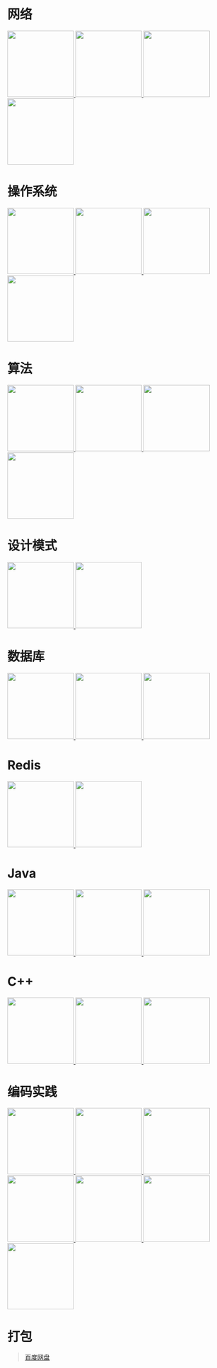 
# 网络

<a href="https://pan.baidu.com/s/1EXaJbNckzuQMOCyamzjL_Q"> <img src="s3296854.jpg" width="150"/> </a> <a href="https://pan.baidu.com/s/1M0AHXqG9sP9Bxne6u0JK8A"> <img src="s27283822.jpg" width="150"/> </a> <a href="https://pan.baidu.com/s/1y0P-VFlWKdOPW7YB60OWlw"> <img src="s26676928.jpg" width="150"/> </a> <a href="https://pan.baidu.com/s/1oBbA9LOevcJ_reg8y5kOvw"> <img src="s28845534.jpg" width="150"/> </a>


# 操作系统

<a href="https://pan.baidu.com/s/1C-MgvslLKd1buwmebti6Qg"> <img src="s1650904.jpg" width="150"/> </a> <a href="https://pan.baidu.com/s/1Qm2G4rghPorQeH5J9fDHTg"> <img src="s4399937.jpg" width="150"/> </a> <a href="https://pan.baidu.com/s/1OoyVI90fK1Q9eixzH9jnpQ"> <img src="s4510534.jpg" width="150"/> </a>  <a href="https://pan.baidu.com/s/12mTkrpLsb7tz11cGn_KZ4w"> <img src="s3895413.jpg" width="150"/> </a> 

# 算法

<a href="https://pan.baidu.com/s/1Va1R66d13ynmita8nfkRPg"> <img src="s8938479.jpg" width="150"/> </a> <a href="https://pan.baidu.com/s/1HmGwXvTcHDrQnUAL1wWE3g"> <img src="s7038106.jpg" width="150"/> </a> <a href="https://pan.baidu.com/s/1SZGUbvKpKOomM-iYxe_GGw"> <img src="s2992671.jpg" width="150"/> </a> <a href="https://pan.baidu.com/s/10EoXyW33MnYJUX5YeD5pPg"> <img src="s28313721.jpg" width="150"/> </a>

# 设计模式

<a href="https://pan.baidu.com/s/1JOO4M3c6EGB5xHz_-aGtDQ"> <img src="s2686916.jpg" width="150"/> </a> <a href="https://pan.baidu.com/s/1n41aEgGuRg9hQ-9iwOxc5A"> <img src="s1074361.jpg" width="150"/> </a>


# 数据库

<a href="https://pan.baidu.com/s/1xhYsZUi2fugLf9jxSWA0pQ"> <img src="s2359163.jpg" width="150"/> </a> <a href="https://pan.baidu.com/s/1aXRWznphuiEc4XRXpM1qLA"> <img src="s4141593.jpg" width="150"/> </a> <a href="https://pan.baidu.com/s/182JK19-rvbISYAv4aLk7xg"> <img src="s5968156.jpg" width="150"/> </a>

# Redis

<a href="https://pan.baidu.com/s/1XovYaApdsVsd97pLCwAvpA"> <img src="s27297117.jpg" width="150"/> </a> <a href="https://pan.baidu.com/s/1bfbiPjoBEaNUs6qLWVEIJw"> <img src="s28296984.jpg" width="150"/> </a>

# Java

<a href="https://pan.baidu.com/s/1iNBkY9ANUcmeSp4VjBGhRQ"> <img src="s27243455.jpg" width="150"/> </a> <a href="https://pan.baidu.com/s/1zdATX8Qs-RMk6DN7iqECYw"> <img src="s27458236.jpg" width="150"/> </a> <a href="https://pan.baidu.com/s/1LkPVPrT_3BYFkfxieBkeVw"> <img src="s27458236.jpg" width="150"/> </a>

# C++

<a href="https://pan.baidu.com/s/1VhhqN7oVcrv0KhF32CXRLQ"> <img src="s27023182.jpg" width="150"/> </a> <a href="https://pan.baidu.com/s/1VhhqN7oVcrv0KhF32CXRLQ"> <img src="s4436543.jpg" width="150"/> </a> <a href="https://pan.baidu.com/s/1VhhqN7oVcrv0KhF32CXRLQ"> <img src="s1613283.jpg" width="150"/> </a>



# 编码实践

<a href="https://pan.baidu.com/s/1H1ilY54BISk7oDaKYpcrwA"> <img src="s1495029.jpg" width="150"/> </a> <a href="https://pan.baidu.com/s/1pWGwRRVxtpSmlsK7B1uU7Q"> <img src="s4157180.jpg" width="150"/> </a> <a href="https://pan.baidu.com/s/1HGHeahqtscz7iczhK7ps-Q"> <img src="s1671095.jpg" width="150"/> </a> <a href="https://pan.baidu.com/s/14uxNIdeXKLOnUJ6LMRndPg"> <img src="s10328621.jpg" width="150"/> </a> <a href="https://pan.baidu.com/s/17sIRZxCf_uJMZNnqAHEDkA"> <img src="s11194203.jpg" width="150"/> </a>  <a href="https://pan.baidu.com/s/1MaNeNsoqlTMn2uuT1QrsHQ"> <img src="s1086045.jpg" width="150"/> </a> <a href="https://pan.baidu.com/s/1s0vhcWxN_36PpZeJoOHrKA"> <img src="s4669554.jpg" width="150"/> </a>

# 打包

> [百度网盘](https://pan.baidu.com/s/1o9oD1s2#list/path=%2F&parentPath=%2F)
